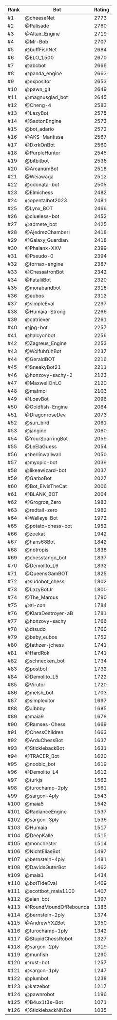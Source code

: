 Rank|Bot|Rating
---|---|---
#1|@cheeseNet|2773
#2|@Palisade|2760
#3|@Altair_Engine|2719
#4|@Mr-Bob|2707
#5|@buffFishNet|2684
#6|@ELO_1500|2670
#7|@abcbot|2666
#8|@panda_engine|2663
#9|@expositor|2653
#10|@pawn_git|2649
#11|@magnusglad_bot|2645
#12|@Cheng-4|2583
#13|@LazyBot|2575
#14|@SaxtonEngine|2573
#15|@bot_adario|2572
#16|@AKS-Mantissa|2567
#17|@DxrkOnBot|2560
#18|@PurpleHunter|2545
#19|@bitbitbot|2536
#20|@ArcanumBot|2518
#21|@Weiawaga|2512
#22|@odonata-bot|2505
#23|@Elmichess|2482
#24|@opentalbot2023|2481
#25|@Lynx_BOT|2466
#26|@clueless-bot|2452
#27|@admete_bot|2425
#28|@AjedrezChamberi|2418
#29|@Galaxy_Guardian|2418
#30|@Phalanx-XXV|2399
#31|@Pseudo-0|2394
#32|@fornax-engine|2387
#33|@ChessatronBot|2342
#34|@FataliiBot|2320
#35|@morabandbot|2316
#36|@eubos|2312
#37|@simpleEval|2297
#38|@Humaia-Strong|2266
#39|@catriever|2261
#40|@jpg-bot|2257
#41|@halcyonbot|2256
#42|@Zagreus_Engine|2253
#43|@WolfuhfuhBot|2237
#44|@GeraldBOT|2216
#45|@SneakyBot21|2211
#46|@honzovy-sachy-2|2123
#47|@MaxwellOnLC|2120
#48|@matmoi|2103
#49|@LoevBot|2096
#50|@Goldfish-Engine|2084
#51|@DragonroseDev|2073
#52|@sun_bird|2061
#53|@jangine|2060
#54|@YourSparringBot|2059
#55|@LeElaGuess|2054
#56|@berlinwallwall|2050
#57|@myopic-bot|2039
#58|@likeawizard-bot|2037
#59|@GarboBot|2027
#60|@Bot_ElvisTheCat|2006
#61|@BLANK_BOT|2004
#62|@Grogros_Zero|1983
#63|@redtail-zero|1982
#64|@Walleye_Bot|1972
#65|@potato-chess-bot|1952
#66|@zeekat|1942
#67|@hans68Bot|1842
#68|@notropis|1838
#69|@chesstango_bot|1837
#70|@Demolito_L6|1832
#71|@QueensGamBOT|1825
#72|@sudobot_chess|1802
#73|@LazyBotJr|1800
#74|@The_Marcus|1790
#75|@ai-con|1784
#76|@KlaraDestroyer-aB|1781
#77|@honzovy-sachy|1766
#78|@dtsudo|1760
#79|@baby_eubos|1752
#80|@fathzer-jchess|1741
#81|@HardRok|1741
#82|@schnecken_bot|1734
#83|@postbot|1732
#84|@Demolito_L5|1722
#85|@Virutor|1720
#86|@melsh_bot|1703
#87|@simplexitor|1697
#88|@Jibbby|1685
#89|@maia9|1678
#90|@Ramses-Chess|1669
#91|@ChessChildren|1663
#92|@ArduChessBot|1637
#93|@SticklebackBot|1631
#94|@TRACER_Bot|1620
#95|@noobic_bot|1619
#96|@Demolito_L4|1612
#97|@turkjs|1562
#98|@turochamp-2ply|1561
#99|@sargon-4ply|1543
#100|@maia5|1542
#101|@RadianceEngine|1537
#102|@sargon-3ply|1536
#103|@Humaia|1517
#104|@DeepKalle|1515
#105|@monchester|1514
#106|@NichtEliasBot|1497
#107|@bernstein-4ply|1481
#108|@DavidsGuterBot|1462
#109|@maia1|1434
#110|@botTideEval|1409
#111|@scottbot_maia1100|1407
#112|@alan_bot|1397
#113|@RoundMoundOfRebounds|1386
#114|@bernstein-2ply|1374
#115|@AndrewYXZBot|1350
#116|@turochamp-1ply|1342
#117|@StupidChessRobot|1327
#118|@sargon-2ply|1319
#119|@munfish|1290
#120|@rust-bot|1257
#121|@sargon-1ply|1247
#122|@plumbot|1238
#123|@katzebot|1217
#124|@pawnrobot|1196
#125|@B4ux1t3s-Bot|1071
#126|@SticklebackNNBot|1035
